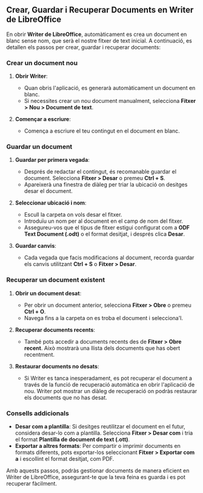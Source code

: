 ## Crear, Guardar i Recuperar Documents en Writer de LibreOffice

En obrir **Writer de LibreOffice**, automàticament es crea un document en blanc sense nom, que serà el nostre fitxer de text inicial. A continuació, es detallen els passos per crear, guardar i recuperar documents:

### Crear un document nou

1. **Obrir Writer**:
   - Quan obris l'aplicació, es generarà automàticament un document en blanc.
   - Si necessites crear un nou document manualment, selecciona **Fitxer > Nou > Document de text**.

2. **Començar a escriure**:
   - Comença a escriure el teu contingut en el document en blanc.

### Guardar un document

1. **Guardar per primera vegada**:
   - Després de redactar el contingut, és recomanable guardar el document. Selecciona **Fitxer > Desar** o premeu **Ctrl + S**.
   - Apareixerà una finestra de diàleg per triar la ubicació on desitges desar el document.

2. **Seleccionar ubicació i nom**:
   - Escull la carpeta on vols desar el fitxer.
   - Introduïu un nom per al document en el camp de nom del fitxer.
   - Assegureu-vos que el tipus de fitxer estigui configurat com a **ODF Text Document (.odt)** o el format desitjat, i després clica **Desar**.

3. **Guardar canvis**:
   - Cada vegada que facis modificacions al document, recorda guardar els canvis utilitzant **Ctrl + S** o **Fitxer > Desar**.

### Recuperar un document existent

1. **Obrir un document desat**:
   - Per obrir un document anterior, selecciona **Fitxer > Obre** o premeu **Ctrl + O**.
   - Navega fins a la carpeta on es troba el document i selecciona'l.

2. **Recuperar documents recents**:
   - També pots accedir a documents recents des de **Fitxer > Obre recent**. Això mostrarà una llista dels documents que has obert recentment.

3. **Restaurar documents no desats**:
   - Si Writer es tanca inesperadament, es pot recuperar el document a través de la funció de recuperació automàtica en obrir l'aplicació de nou. Writer pot mostrar un diàleg de recuperació on podràs restaurar els documents que no has desat.

### Consells addicionals

- **Desar com a plantilla**: Si desitges reutilitzar el document en el futur, considera desar-lo com a plantilla. Selecciona **Fitxer > Desar com** i tria el format **Plantilla de document de text (.ott)**.
- **Exportar a altres formats**: Per compartir o imprimir documents en formats diferents, pots exportar-los seleccionant **Fitxer > Exportar com a** i escollint el format desitjat, com PDF.

Amb aquests passos, podràs gestionar documents de manera eficient en Writer de LibreOffice, assegurant-te que la teva feina es guarda i es pot recuperar fàcilment.
